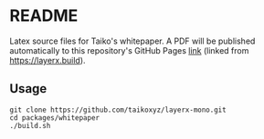 # README

Latex source files for Taiko's whitepaper. A PDF will be published automatically to this repository's GitHub Pages [link](https://taikoxyz.github.io/layerx-mono/taiko-whitepaper.pdf) (linked from https://layerx.build).

## Usage

```
git clone https://github.com/taikoxyz/layerx-mono.git
cd packages/whitepaper
./build.sh
```
